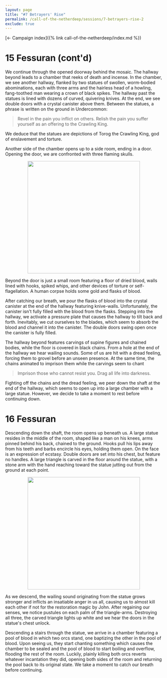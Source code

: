 ```yaml
---
layout: page
title: "#7 Betrayers' Rise"
permalink: /call-of-the-netherdeep/sessions/7-betrayers-rise-2
exclude: true
---
```


[&larr; Campaign index]({% link call-of-the-netherdeep/index.md %})

# 15 Fessuran (cont'd)

We continue through the opened doorway behind the mosaic.
The hallway beyond leads to a chamber that reeks of death and incense.
In the chamber, we see another hallway, flanked by two statues of swollen, worm-bodied abominations, each with three
arms and the hairless head of a howling, fang-toothed man wearing a crown of black spikes.
The hallway past the statues is lined with dozens of curved, quivering knives.
At the end, we see double doors with a crystal canister above them.
Between the statues, a phrase is written on the ground in Undercommon:
> Revel in the pain you inflict on others. Relish the pain you suffer yourself as an offering to the Crawling King.

We deduce that the statues are depictions of Torog the Crawling King, god of enslavement and torture.

Another side of the chamber opens up to a side room, ending in a door.
Opening the door, we are confronted with three flaming skulls.

<p style="text-align: center">
<img height="360" src="https://5e.tools/img/adventure/CRCotN/035-03-006.lingering-flameskulls.webp"/>
</p>

Beyond the door is just a small room featuring a floor of dried blood, walls lined with hooks, spiked whips, and other
devices of torture or self-flagellation.
A human corpse holds some gold and flasks of blood.

After catching our breath, we pour the flasks of blood into the crystal canister at the end of the hallway featuring
knive-walls.
Unfortunately, the canister isn't fully filled with the blood from the flasks.
Stepping into the hallway, we activate a pressure plate that causes the hallway to tilt back and forth.
Inevitably, we cut ourselves to the blades, which seem to absorb the blood and channel it into the canister.
The double doors swing open once the canister is fully filled.

The hallway beyond features carvings of supine figures and chained bodies, while the floor is covered in black chains.
From a hole at the end of the hallway we hear wailing sounds.
Some of us are hit with a dread feeling, forcing them to grovel before an unseen presence.
At the same time, the chains animated to imprison them while the carvings seem to chant
> Imprison those who cannot resist you. Drag all life into darkness.

Fighting off the chains and the dread feeling, we peer down the shaft at the end of the hallway, which seems to open up
into a large chamber with a large statue.
However, we decide to take a moment to rest before continuing down.

# 16 Fessuran

Descending down the shaft, the room opens up beneath us.
A large statue resides in the middle of the room, shaped like a man on his knees, arms pinned behind his back, chained
to the ground.
Hooks pull his lips away from his teeth and barbs encircle his eyes, holding them open.
On the face is an expression of ecstasy.
Double doors are set into his chest, but feature no handles.
A large triangle is carved in the floor around the statue, with a stone arm with the hand reaching toward the statue
jutting out from the ground at each point.

<p style="text-align: center">
<img height="360" src="https://5e.tools/img/adventure/CRCotN/037-03-008.giant-wailing-statue.webp"/>
</p>

As we descend, the wailing sound originating from the statue grows stronger and inflicts an insatiable anger in us all,
causing us to almost kill each other if not for the restoration magic by John.
After regaining our senses, we notice pustules on each palm of the triangle-arms.
Destroying all three, the carved triangle lights up white and we hear the doors in the statue's chest unlock.

Descending a stairs through the statue, we arrive in a chamber featuring a pool of blood in which two orcs stand,
one baptizing the other in the pool of blood.
Upon seeing us, they start chanting something which causes the chamber to be sealed and the pool of blood to start
boiling and overflow, flooding the rest of the room.
Luckily, plainly killing both orcs reverts whatever incantation they did, opening both sides of the room and returning
the pool back to its original state.
We take a moment to catch our breath before continuing.
